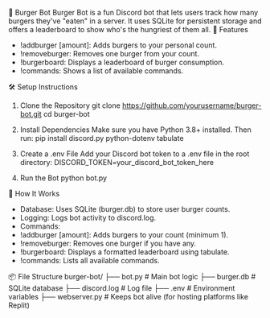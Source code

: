 🍔 Burger Bot
Burger Bot is a fun Discord bot that lets users track how many burgers they've "eaten" in a server. It uses SQLite for persistent storage and offers a leaderboard to show who's the hungriest of them all.
🚀 Features
- !addburger [amount]: Adds burgers to your personal count.
- !removeburger: Removes one burger from your count.
- !burgerboard: Displays a leaderboard of burger consumption.
- !commands: Shows a list of available commands.
  
🛠️ Setup Instructions
1. Clone the Repository
git clone https://github.com/yourusername/burger-bot.git
cd burger-bot


2. Install Dependencies
Make sure you have Python 3.8+ installed. Then run:
pip install discord.py python-dotenv tabulate


3. Create a .env File
Add your Discord bot token to a .env file in the root directory:
DISCORD_TOKEN=your_discord_bot_token_here


4. Run the Bot
python bot.py


🧠 How It Works
- Database: Uses SQLite (burger.db) to store user burger counts.
- Logging: Logs bot activity to discord.log.
- Commands:
- !addburger [amount]: Adds burgers to your count (minimum 1).
- !removeburger: Removes one burger if you have any.
- !burgerboard: Displays a formatted leaderboard using tabulate.
- !commands: Lists all available commands.

📦 File Structure
burger-bot/
├── bot.py               # Main bot logic
├── burger.db            # SQLite database
├── discord.log          # Log file
├── .env                 # Environment variables
├── webserver.py         # Keeps bot alive (for hosting platforms like Replit)
